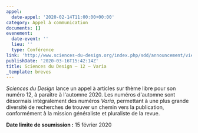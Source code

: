 ```yaml
---
appel:
  date-appel: '2020-02-14T11:00:00+00:00'
category: Appel à communication
documents: []
evenement:
  date-event: ''
  lieu: ''
  type: Conférence
link: 'http://www.sciences-du-design.org/index.php/sdd/announcement/view/7'
publishDate: '2020-03-16T15:42:14Z'
title: Sciences du Design — 12 — Varia
_template: breves
---
```


_Sciences du Design_ lance un appel à articles sur thème libre pour son numéro 12, à paraître à l'automne 2020. Les numéros d'automne sont désormais intégralement des numéros _Varia_, permettant à une plus grande diversité de recherches de trouver un chemin vers la publication, conformément à la mission généraliste et pluraliste de la revue.

**Date limite de soumission :** 15 février 2020  
   
